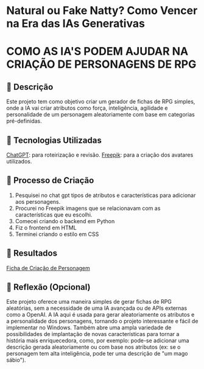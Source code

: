 # Natural ou Fake Natty? Como Vencer na Era das IAs Generativas

# COMO AS IA'S PODEM AJUDAR NA CRIAÇÃO DE PERSONAGENS DE RPG

## 📒 Descrição
Este projeto tem como objetivo criar um gerador de fichas de RPG simples, onde a IA vai criar atributos como força, inteligência, agilidade e personalidade de um personagem aleatoriamente com base em categorias pré-definidas.

## 🤖 Tecnologias Utilizadas
[ChatGPT](https://chatgpt.com): para roteirização e revisão.
[Freepik](https://br.freepik.com): para a criação dos avatares utilizados.

## 🧐 Processo de Criação
1. Pesquisei no chat gpt tipos de atributos e características para adicionar aos personagens.
2. Procurei no Freepik imagens que se relacionavam com as características que eu escolhi.
3. Comecei criando o backend em Python
4. Fiz o frontend em HTML
5. Terminei criando o estilo em CSS

## 🚀 Resultados
[Ficha de Criação de Personagem](http://127.0.0.1:5000)

## 💭 Reflexão (Opcional)
Este projeto oferece uma maneira simples de gerar fichas de RPG aleatórias, sem a necessidade de uma IA avançada ou de APIs externas como a OpenAI. A IA aqui é usada para gerar aleatoriamente os atributos e a personalidade dos personagens, tornando o projeto interessante e fácil de implementar no Windows. Também abre uma ampla variedade de possibilidades de implantação de novas características para tornar a história mais enriquecedora, como, por exemplo: pode-se adicionar uma descrição gerada aleatoriamente ou com base nos atributos (ex: se o personagem tem alta inteligência, pode ter uma descrição de "um mago sábio").
